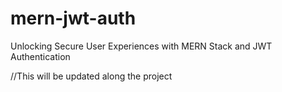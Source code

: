 # mern-jwt-auth
Unlocking Secure User Experiences with MERN Stack and JWT Authentication

//This will be updated along the project
